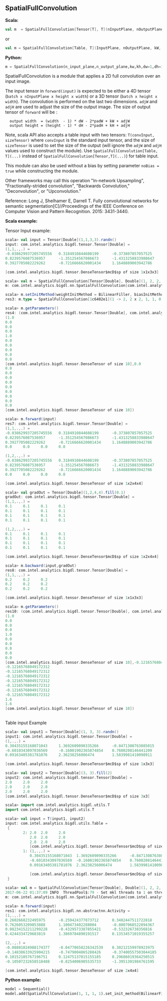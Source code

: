 ## SpatialFullConvolution ##

**Scala:**
```scala
val m  = SpatialFullConvolution[Tensor[T], T](nInputPlane, nOutputPlane, kW, kH, dW, dH, padW, padH, adjW, adjH,nGroup, noBias,wRegularizer,bRegularizer)
```
or
```scala
val m = SpatialFullConvolution[Table, T](InputPlane, nOutputPlane, kW, kH, dW, dH, padW, padH, adjW, adjH,nGroup, noBias,wRegularizer,bRegularizer)
```
**Python:**
```python
m = SpatialFullConvolution(n_input_plane,n_output_plane,kw,kh,dw=1,dh=1,pad_w=0,pad_h=0,adj_w=0,adj_h=0,n_group=1,no_bias=False,init_method='default',wRegularizer=None,bRegularizer=None,)
```

SpatialFullConvolution is a module that applies a 2D full convolution over an input image. 

The input tensor in `forward(input)` is expected to be
either a 4D tensor (`batch x nInputPlane x height x width`) or a 3D tensor (`batch x height x width`). The convolution is performed on the last two dimensions. `adjW` and `adjH` are used to adjust the size of the output image. The size of output tensor of `forward` will be :
```
  output width  = (width  - 1) * dW - 2*padW + kW + adjW
  output height = (height - 1) * dH - 2*padH + kH + adjH
``` 

Note, scala API also accepts a table input with two tensors: `T(convInput, sizeTensor)` where `convInput` is the standard input tensor, and the size of `sizeTensor` is used to set the size of the output (will ignore the `adjW` and `adjH` values used to construct the module). Use `SpatialFullConvolution[Table, T](...)` instead of `SpatialFullConvolution[Tensor,T](...)`) for table input.
 
This module can also be used without a bias by setting parameter `noBias = true` while constructing the module.
 
Other frameworks may call this operation "In-network Upsampling", "Fractionally-strided convolution", "Backwards Convolution," "Deconvolution", or "Upconvolution."
 
Reference: Long J, Shelhamer E, Darrell T. Fully convolutional networks for semantic segmentation[C]//Proceedings of the IEEE Conference on Computer Vision and Pattern Recognition. 2015: 3431-3440.

**Scala example:**

Tensor Input example: 

```scala
scala> val input = Tensor[Double](1,1,3,3).randn()
input: com.intel.analytics.bigdl.tensor.Tensor[Double] =
(1,1,.,.) =
-0.038629937205745556   0.3184910844608199      -0.373807857057525
0.8239576087536957      -1.351254567086673      -1.4313258833988647
0.3927705082229262      -0.7216666620001434     1.1648889003942786

[com.intel.analytics.bigdl.tensor.DenseTensor$mcD$sp of size 1x1x3x3]

scala> val m = SpatialFullConvolution[Tensor[Double], Double](1, 2, 2, 2, 1, 1,0, 0, 0, 0, 1, false)
m: com.intel.analytics.bigdl.nn.SpatialFullConvolution[com.intel.analytics.bigdl.tensor.Tensor[Double],Double] = SpatialFullConvolution[1c6402e1](1 -> 2, 2 x 2, 1, 1, 0, 0, 0, 0)

scala> m.setInitMethod(weightInitMethod = BilinearFiller, biasInitMethod = Zeros)
res3: m.type = SpatialFullConvolution[1c6402e1](1 -> 2, 2 x 2, 1, 1, 0, 0, 0, 0)

scala> m.getParameters()
res4: (com.intel.analytics.bigdl.tensor.Tensor[Double], com.intel.analytics.bigdl.tensor.Tensor[Double]) =
(1.0
0.0
0.0
0.0
1.0
0.0
0.0
0.0
0.0
0.0
[com.intel.analytics.bigdl.tensor.DenseTensor of size 10],0.0
0.0
0.0
0.0
0.0
0.0
0.0
0.0
0.0
0.0
[com.intel.analytics.bigdl.tensor.DenseTensor of size 10])

scala> m.forward(input)
res7: com.intel.analytics.bigdl.tensor.Tensor[Double] =
(1,1,.,.) =
-0.038629937205745556   0.3184910844608199      -0.373807857057525      0.0
0.8239576087536957      -1.351254567086673      -1.4313258833988647     0.0
0.3927705082229262      -0.7216666620001434     1.1648889003942786      0.0
0.0     0.0     0.0     0.0

(1,2,.,.) =
-0.038629937205745556   0.3184910844608199      -0.373807857057525      0.0
0.8239576087536957      -1.351254567086673      -1.4313258833988647     0.0
0.3927705082229262      -0.7216666620001434     1.1648889003942786      0.0
0.0     0.0     0.0     0.0

[com.intel.analytics.bigdl.tensor.DenseTensor of size 1x2x4x4]

scala> val gradOut = Tensor[Double](1,2,4,4).fill(0.1)
gradOut: com.intel.analytics.bigdl.tensor.Tensor[Double] =
(1,1,.,.) =
0.1     0.1     0.1     0.1
0.1     0.1     0.1     0.1
0.1     0.1     0.1     0.1
0.1     0.1     0.1     0.1

(1,2,.,.) =
0.1     0.1     0.1     0.1
0.1     0.1     0.1     0.1
0.1     0.1     0.1     0.1
0.1     0.1     0.1     0.1

[com.intel.analytics.bigdl.tensor.DenseTensor$mcD$sp of size 1x2x4x4]

scala> m.backward(input,gradOut)
res8: com.intel.analytics.bigdl.tensor.Tensor[Double] =
(1,1,.,.) =
0.2     0.2     0.2
0.2     0.2     0.2
0.2     0.2     0.2

[com.intel.analytics.bigdl.tensor.DenseTensor of size 1x1x3x3]

scala> m.getParameters()
res10: (com.intel.analytics.bigdl.tensor.Tensor[Double], com.intel.analytics.bigdl.tensor.Tensor[Double]) =
(1.0
0.0
0.0
0.0
1.0
0.0
0.0
0.0
0.0
0.0
[com.intel.analytics.bigdl.tensor.DenseTensor of size 10],-0.12165768049172312
-0.12165768049172312
-0.12165768049172312
-0.12165768049172312
-0.12165768049172312
-0.12165768049172312
-0.12165768049172312
-0.12165768049172312
1.6
1.6
[com.intel.analytics.bigdl.tensor.DenseTensor of size 10])
	
```

Table input Example
```scala
scala> val input1 = Tensor[Double](1, 3, 3).randn()
input1: com.intel.analytics.bigdl.tensor.Tensor[Double] =
(1,.,.) =
0.30435155168071043     1.3692609090335266      -0.8471308763085015
-0.6010343097036569     -0.16001902365874854    0.7600208146441209
0.09163405381781076     2.36238256006474        1.5839981410098911

[com.intel.analytics.bigdl.tensor.DenseTensor$mcD$sp of size 1x3x3]

scala> val input2 = Tensor[Double](3, 3).fill(2)
input2: com.intel.analytics.bigdl.tensor.Tensor[Double] =
2.0     2.0     2.0
2.0     2.0     2.0
2.0     2.0     2.0
[com.intel.analytics.bigdl.tensor.DenseTensor$mcD$sp of size 3x3]

scala> import com.intel.analytics.bigdl.utils.T
import com.intel.analytics.bigdl.utils.T

scala> val input = T(input1, input2)
input: com.intel.analytics.bigdl.utils.Table =
 {
        2: 2.0  2.0     2.0
           2.0  2.0     2.0
           2.0  2.0     2.0
           [com.intel.analytics.bigdl.tensor.DenseTensor$mcD$sp of size 3x3]
        1: (1,.,.) =
           0.30435155168071043  1.3692609090335266      -0.8471308763085015
           -0.6010343097036569  -0.16001902365874854    0.7600208146441209
           0.09163405381781076  2.36238256006474        1.5839981410098911

           [com.intel.analytics.bigdl.tensor.DenseTensor$mcD$sp of size 1x3x3]
 }
 
scala> val m = SpatialFullConvolution[Tensor[Double], Double](1, 2, 2, 2, 1, 1,0, 0, 0, 0, 1, false)
2017-06-22 01:37:09 INFO  ThreadPool$:79 - Set mkl threads to 1 on thread 1
m: com.intel.analytics.bigdl.nn.SpatialFullConvolution[com.intel.analytics.bigdl.tensor.Tensor[Double],Double] = SpatialFullConvolution[985189f4](1 -> 2, 2 x 2, 1, 1, 0, 0, 0, 0)

scala> m.forward(input)
res1: com.intel.analytics.bigdl.nn.abstractnn.Activity =
(1,.,.) =
0.2602668232495975      -0.259424377873712      0.3402447511722818      0.6245106622771603
0.7626053209853888      1.100473402288004       -0.8007068522894367     0.5075845979676633
0.08234152211299228     -0.4329573387855421     -0.532326738356816      -0.3696785916677314
0.4244334729683819      1.3869784890191517      0.13534571019355257     -0.25005341061617825

(2,.,.) =
-0.08801024988174377    -0.04770658226342539    0.30212159978923975     -0.293649207253451
-0.14838633925904215    -0.7479004865288426     -0.37400557503044185    0.41727630735837096
0.10152105767196751     0.12475137015155185     0.29686019364250515     0.0575891353298002
-0.10507232658518488    -0.8254006905535733     -1.3951301984761595     -0.6392103148890831

[com.intel.analytics.bigdl.tensor.DenseTensor of size 2x4x4]
```

**Python example:**
```python
model = Sequential()
model.add(SpatialFullConvolution(1, 1, 1, 1).set_init_method(BilinearFiller(), Zeros()))
```
